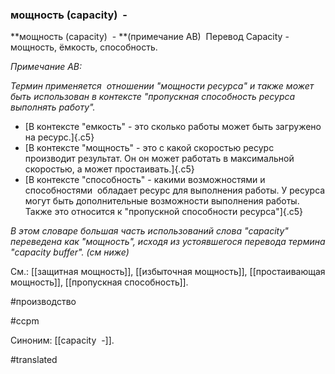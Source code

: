 ### мощность (capacity)  -

**мощность (capacity)  - **(примечание АВ)  Перевод Capacity - мощность, ёмкость, способность.

*Примечание АВ:*

*Термин применяется  отношении "мощности ресурса" и также может быть использован в контексте "пропускная способность ресурса выполнять работу".*

-   [В контексте "емкость" - это сколько работы может быть загружено на ресурс.]{.c5}
-   [В контексте "мощность" - это с какой скоростью ресурс производит результат. Он он может работать в максимальной скоростью, а может простаивать.]{.c5}
-   [В контексте "способность" - какими возможностями и способностями  обладает ресурс для выполнения работы. У ресурса могут быть дополнительные возможности выполнения работы. Также это относится к "пропускной способности ресурса"]{.c5}

*В этом словаре большая часть использований слова "capacity" переведена как "мощность", исходя из устоявшегося перевода термина "capacity buffer". (см ниже)*

См.: [[защитная мощность]], [[избыточная мощность]], [[простаивающая мощность]], [[пропускная способность]].

#производство

#ccpm

Синоним: [[capacity  -]].

#translated
